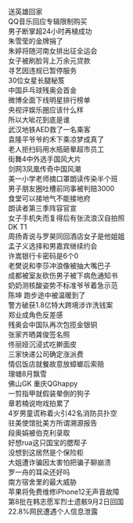 送英雄回家  
QQ音乐回应专辑限制购买  
男子断掌超24小时再植成功  
朱雪莹的金牌捐了  
朱婷将随河南女排出征全运会  
女子被刷脸背上万余元贷款  
寻艺因违规已暂停服务  
30位女星长腿秘笈  
中国乒乓球残奥会首金  
微博全面下线明星排行榜单  
央视评娱乐圈应该什么样  
所以大呲花到底是谁  
武汉地铁AED救了一名乘客  
袁隆平爷爷的禾下乘凉梦成真了  
老人拒扫码用水瓶砸晕超市员工  
街舞4中外选手国风大片  
剑网3凤凰传奇中国风潮  
美一小学老师摘口罩朗读传染半个班  
男子朋友圈吐槽前同事被判赔3000  
食堂可以接地气不能接地府  
朗读者第三季阵容官宣  
女子手机失而复得后有张流浪汉自拍照  
DK T1  
周扬青说与罗昊同回酒店女子是他姐姐  
孟子义选择和男嘉宾继续约会  
许嵩银行卡密码是6个0  
老樊说和李莎冲浪像被抽大嘴巴子  
成都被室友砍伤男子被下病危通知书  
奶奶测核酸姿势不标准爷爷着急示范  
陈坤 跑步途中被温暖到了  
警方破获1.8亿特大跨境涉诈洗钱案  
郑业成角色反差感  
残奥会中国队再次包揽金银铜  
张家齐晒龚俊签名照  
佟丽娅沉浸式吃擀面皮  
三家快递公司确定涨派费  
情侣饭店就餐故意放蟑螂后索赔  
理塘8月飘雪  
佛山GK 重庆QGhappy  
一剪指甲就假装晕倒的狗子  
章若楠说吻戏拍累了  
4岁男童谎称着火引42名消防员扑空  
驻美使馆批美方所谓溯源报告  
段奥娟被伯克利录取  
好想rua这只国宝的腮帮子  
没想到这居然是个保险柜  
大姐遭诈骗因太害怕把骗子聊崩溃  
罗一舟的耳朵还好吗  
南方宿舍里的最大威胁  
苹果将免费维修iPhone12无声音故障  
第8批在韩志愿军烈士遗骸9月2日回国  
22.8%网民遭遇个人信息泄露  
